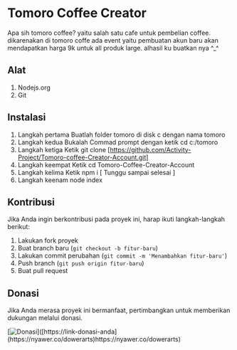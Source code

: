 # Tomoro Coffee Creator

Apa sih tomoro coffee? yaitu salah satu cafe untuk pembelian coffee. dikarenakan di tomoro coffe ada event yaitu pembuatan akun baru akan mendapatkan harga 9k untuk all produk large. alhasil ku buatkan nya ^_^

## Alat


1. Nodejs.org
2. Git

## Instalasi

1. Langkah pertama
   Buatlah folder tomoro di disk c dengan nama tomoro
2. Langkah kedua
   Bukalah Commad prompt dengan ketik cd c:/tomoro
3. Langkah ketiga
   Ketik git clone [https://github.com/Activity-Project/Tomoro-coffee-Creator-Account.git]
4. Langkah keempat
   Ketik cd Tomoro-Coffee-Creator-Account
5. Langkah kelima
   Ketik npm i [ Tunggu sampai selesai ]
6. Langkah keenam
   node index


## Kontribusi

Jika Anda ingin berkontribusi pada proyek ini, harap ikuti langkah-langkah berikut:

1. Lakukan fork proyek
2. Buat branch baru (`git checkout -b fitur-baru`)
3. Lakukan commit perubahan (`git commit -m 'Menambahkan fitur-baru'`)
4. Push branch (`git push origin fitur-baru`)
5. Buat pull request


## Donasi

Jika Anda merasa proyek ini bermanfaat, pertimbangkan untuk memberikan dukungan melalui donasi.

[![Donasi]([https://png.pngtree.com/png-clipart/20220429/original/pngtree-open-donation-design-element-png-image_7585801.png](https://png.pngtree.com/png-clipart/20220429/original/pngtree-open-donation-design-element-png-image_7585801.png))]([https://link-donasi-anda](https://nyawer.co/dowerarts)https://nyawer.co/dowerarts)



